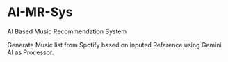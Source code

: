# AI-MR-Sys
AI Based Music Recommendation System

Generate Music list from Spotify based on inputed Reference using Gemini AI as Processor.